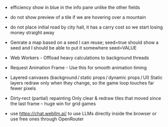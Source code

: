 - efficiency show in blue in the info pane unlike the other fields
- do not show preview of a tile if we are hovering over a mountain
- do not place initial road by city hall, it has a carry cost so we start losing money straight away

- Genrate a map based on a seed I can reuse; seed=true should show a seed and I should be able to put it somewhere seed=VALUE
- Web Workers - Offload heavy calculations to background threads
- Request Animation Frame - Use this for smooth animation timing
- Layered canvases (background / static props / dynamic props / UI)	Static layers redraw only when they change, so the game loop touches far fewer pixels
- Dirty‑rect (partial) repainting	Only clear & redraw tiles that moved since the last frame – huge win for grid games
- use https://chat.webllm.ai/ to use LLMs directly inside the browser or use free ones through OpenRouter
